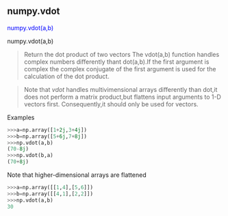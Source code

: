 
## numpy.vdot
<font color=blue>numpy.vdot(a,b)</font>

numpy.vdot(a,b)
> Return the dot product of two vectors
> The vdot(a,b) function handles complex numbers differently thant dot(a,b).If the first argument is complex the complex conjugate of the first argument is used for the calculation of the dot product.

> Note that *vdot* handles multivimensional arrays differently than dot,it does not perform a matrix product,but flattens input arguments to 1-D vectors first. Consequently,it should only be used for vectors.

Examples

```python
>>>a=np.array([1+2j,3+4j])
>>>b=np.array([5+6j,7+8j])
>>>np.vdot(a,b)
(70-8j)
>>>np.vdot(b,a)
(70+8j)

```
Note that higher-dimensional arrays are flattened

```python
>>>a=np.array([[1,4],[5,6]])
>>>b=np.array([[4,1],[2,2]])
>>>np.vdot(a,b)
30

```



```python

```
